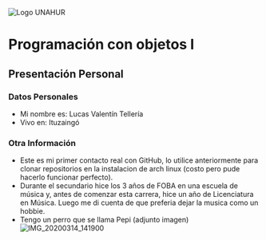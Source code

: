 ![Logo UNAHUR](./UNAHUR.png)

# Programación con objetos I
## Presentación Personal

### Datos Personales
- Mi nombre es: Lucas Valentín Tellería
- Vivo en: Ituzaingó


### Otra Información
- Este es mi primer contacto real con GitHub, lo utilice anteriormente para clonar repositorios en la instalacion de arch linux (costo pero pude hacerlo funcionar perfecto).
- Durante el secundario hice los 3 años de FOBA en una escuela de música y, antes de comenzar esta carrera, hice un año de Licenciatura en Música. Luego me di cuenta de que preferia dejar la musica como un hobbie.
- Tengo un perro que se llama Pepi (adjunto imagen)
![IMG_20200314_141900](https://github.com/user-attachments/assets/255c8de3-ade4-4b44-b820-6959d3eb1546)
